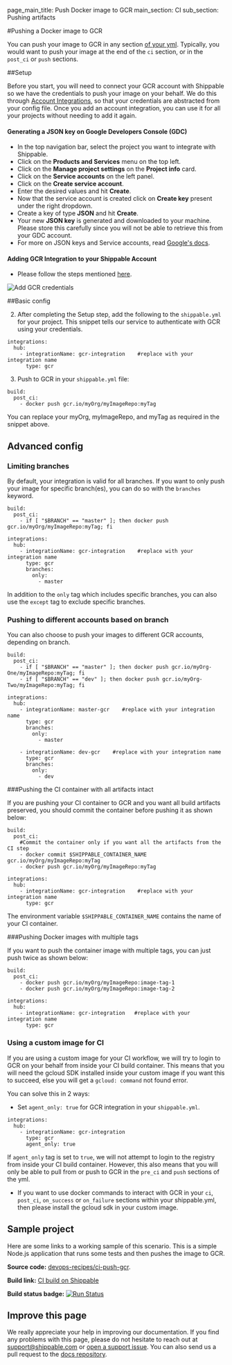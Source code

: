 page_main_title: Push Docker image to GCR
main_section: CI
sub_section: Pushing artifacts

#Pushing a Docker image to GCR

You can push your image to GCR in any section [of your yml](/ci/yml-structure/#anatomy-of-shippableyml). Typically, you would want to push your image at the end of the `ci` section, or in the `post_ci` or `push` sections.

##Setup

Before you start, you will need to connect your  GCR account with Shippable so we have the credentials to push your image on your behalf. We do this through <a href="/platform/integration/overview/"> Account Integrations</a>, so that your credentials are abstracted from your config file. Once you add an account integration, you can use it for all your projects without needing to add it again.

#### Generating a JSON key on Google Developers Console (GDC)
-  In the top navigation bar, select the project you want to integrate with Shippable.
-  Click on the **Products and Services** menu on the top left.
-  Click on the **Manage project settings** on the **Project info** card.
-  Click on the **Service accounts** on the left panel.
-  Click on the **Create service account**.
-  Enter the desired values and hit **Create**.
-  Now that the service account is created click on **Create key** present under the right dropdown.
-  Create a key of type **JSON** and hit **Create**.
-  Your new **JSON key** is generated and downloaded to your machine. Please store this carefully since you will not be able to retrieve this from your GDC account.
-  For more on JSON keys and Service accounts, read
<a href="https://cloud.google.com/container-registry/docs/auth#using_a_json_key_file"> Google's docs</a>.
#### Adding GCR Integration to your Shippable Account
-  Please follow the steps mentioned [here](/platform/integration/gcr/).

<img src="/images/platform/integrations/gcr-integration.png" alt="Add  GCR credentials">

##Basic config

2. After completing the Setup step, add the following to the `shippable.yml` for your project. This snippet tells our service to authenticate with GCR using your credentials.

```
integrations:                               
  hub:
    - integrationName: gcr-integration    #replace with your integration name
      type: gcr                        
```

3. Push to GCR in your `shippable.yml` file:

```
build:
  post_ci:
    - docker push gcr.io/myOrg/myImageRepo:myTag
```

You can replace your myOrg, myImageRepo, and myTag as required in the snippet above.

## Advanced config
### Limiting branches

By default, your integration is valid for all branches. If you want to only push your image for specific branch(es), you can do so with the `branches` keyword.

```
build:
  post_ci:
    - if [ "$BRANCH" == "master" ]; then docker push gcr.io/myOrg/myImageRepo:myTag; fi

integrations:                               
  hub:
    - integrationName: gcr-integration    #replace with your integration name   
      type: gcr    
      branches:
        only:
          - master

```
In addition to the `only` tag which includes specific branches, you can also use the `except` tag to exclude specific branches.

### Pushing to different accounts based on branch

You can also choose to push your images to different GCR accounts, depending on branch.

```
build:
  post_ci:
    - if [ "$BRANCH" == "master" ]; then docker push gcr.io/myOrg-One/myImageRepo:myTag; fi
    - if [ "$BRANCH" == "dev" ]; then docker push gcr.io/myOrg-Two/myImageRepo:myTag; fi

integrations:                               
  hub:
    - integrationName: master-gcr    #replace with your integration name   
      type: gcr    
      branches:
        only:
          - master

    - integrationName: dev-gcr    #replace with your integration name   
      type: gcr    
      branches:
        only:
          - dev

```

###Pushing the CI container with all artifacts intact

If you are pushing your CI container to GCR and you want all build artifacts preserved, you should commit the container before pushing it as shown below:

```
build:
  post_ci:
    #Commit the container only if you want all the artifacts from the CI step
    - docker commit $SHIPPABLE_CONTAINER_NAME gcr.io/myOrg/myImageRepo:myTag
    - docker push gcr.io/myOrg/myImageRepo:myTag

integrations:                               
  hub:
    - integrationName: gcr-integration    #replace with your integration name   
      type: gcr              
```

The environment variable `$SHIPPABLE_CONTAINER_NAME` contains the name of your CI container.

###Pushing Docker images with multiple tags

If you want to push the container image with multiple tags, you can just push twice as shown below:


```
build:
  post_ci:
    - docker push gcr.io/myOrg/myImageRepo:image-tag-1
    - docker push gcr.io/myOrg/myImageRepo:image-tag-2

integrations:                               
  hub:
    - integrationName: gcr-integration   #replace with your integration name   
      type: gcr

```

### Using a custom image for CI

If you are using a custom image for your CI workflow, we will try to login to GCR on your behalf from inside your CI build container. This means that you will need the gcloud SDK installed inside your custom image if you want this to succeed, else you will get a `gcloud: command` not found error.

You can solve this in 2 ways:

-  Set `agent_only: true` for GCR integration in your `shippable.yml`.
```
integrations:
  hub:
    - integrationName: gcr-integration
      type: gcr
      agent_only: true
```

If `agent_only` tag is set to `true`, we will not attempt to login to the registry from inside your CI build container. However, this also means that you will only be able to pull from or push to GCR in the `pre_ci` and `push` sections of the yml.

- If you want to use docker commands to interact with GCR in your `ci`, `post_ci`, `on_success` or `on_failure` sections within your shippable.yml, then please install the gcloud sdk in your custom image.

## Sample project

Here are some links to a working sample of this scenario. This is a simple Node.js application that runs some tests and then pushes
the image to GCR.

**Source code:**  [devops-recipes/ci-push-gcr](https://github.com/devops-recipes/ci-push-gcr).

**Build link:** <a href="https://app.shippable.com/github/himanshu0503/ci-push-gcr/runs/1/1/console"> CI build on Shippable</a>

**Build status badge:** [![Run Status](https://api.shippable.com/projects/59005d984f6072070074ce89/badge?branch=master)](https://app.shippable.com/github/himanshu0503/ci-push-gcr)

## Improve this page

We really appreciate your help in improving our documentation. If you find any problems with this page, please do not hesitate to reach out at [support@shippable.com](mailto:support@shippable.com) or [open a support issue](https://www.github.com/Shippable/support/issues). You can also send us a pull request to the [docs repository](https://www.github.com/Shippable/docs).
